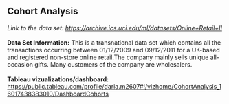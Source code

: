 ## Cohort Analysis
_Link to the data set: https://archive.ics.uci.edu/ml/datasets/Online+Retail+II_ <br><br>
**Data Set Information:**
This is a transnational data set which contains all the transactions occurring between 01/12/2009 and 09/12/2011 for a UK-based and registered non-store online retail.The company mainly sells unique all-occasion gifts. Many customers of the company are wholesalers. 
<br><br>
**Tableau vizualizations/dashboard:**
https://public.tableau.com/profile/daria.m2607#!/vizhome/CohortAnalysis_16017438383010/DashboardCohorts
